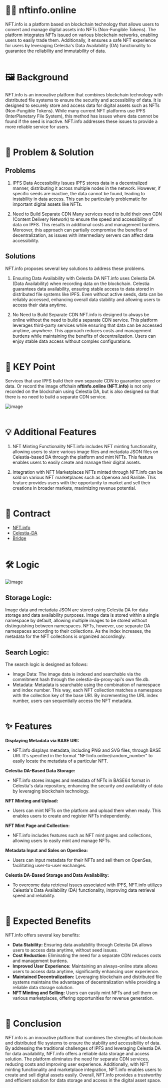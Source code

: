 # 😶‍🌫️ nftinfo.online

NFT.info is a platform based on blockchain technology that allows users to convert and manage digital assets into NFTs (Non-Fungible Tokens). The platform integrates NFTs issued on various blockchain networks, enabling users to easily trade them. Additionally, it ensures a safe NFT experience for users by leveraging Celestia's Data Availability (DA) functionality to guarantee the reliability and immutability of data.
<br></br>
# 🖼️ Background

NFT.info is an innovative platform that combines blockchain technology with distributed file systems to ensure the security and accessibility of data. It is designed to securely store and access data for digital assets such as NFTs (Non-Fungible Tokens). While many current NFT platforms use IPFS (InterPlanetary File System), this method has issues where data cannot be found if the seed is inactive. NFT.info addresses these issues to provide a more reliable service for users.
<br></br>
# 🚨 Problem & Solution

## **Problems**
1. IPFS Data Accessibility Issues
IPFS stores data in a decentralized manner, distributing it across multiple nodes in the network. However, if specific seeds are inactive, the data cannot be found, leading to instability in data access. This can be particularly problematic for important digital assets like NFTs.

2. Need to Build Separate CDN
Many services need to build their own CDN (Content Delivery Network) to ensure the speed and accessibility of data on IPFS. This results in additional costs and management burdens. Moreover, this approach can partially compromise the benefits of decentralization, as issues with intermediary servers can affect data accessibility.

## **Solutions**
NFT.info proposes several key solutions to address these problems.

1. Ensuring Data Availability with Celestia DA
NFT.info uses Celestia DA (Data Availability) when recording data on the blockchain. Celestia guarantees data availability, ensuring stable access to data stored in distributed file systems like IPFS. Even without active seeds, data can be reliably accessed, enhancing overall data stability and allowing users to access their data anytime.

2. No Need to Build Separate CDN
NFT.info is designed to always be online without the need to build a separate CDN service. This platform leverages third-party services while ensuring that data can be accessed anytime, anywhere. This approach reduces costs and management burdens while maintaining the benefits of decentralization. Users can enjoy stable data access without complex configurations.
<br></br>
# 📌 KEY Point

Services that use IPFS build their own separate CDN to guarantee speed or data. Or record the image offchain
**nftinfo.online (NFT.info)** is not only recorded on the blockchain using Celestia DA, but is also designed so that there is no need to build a separate CDN service.

![image](https://github.com/hackathemy/nftinfo/assets/144579614/64cfdc07-1ee5-4507-a303-d6e290e0e136)
<br></br>
# 💡 Additional Features
1. NFT Minting Functionality
NFT.info includes NFT minting functionality, allowing users to store various image files and metadata JSON files on Celestia-based DA through the platform and mint NFTs. This feature enables users to easily create and manage their digital assets.

2. Integration with NFT Marketplaces
NFTs minted through NFT.info can be sold on various NFT marketplaces such as Opensea and Rarible. This feature provides users with the opportunity to market and sell their creations in broader markets, maximizing revenue potential.
<br></br>
# 📜 Contract
- [NFT.info](https://github.com/hackathemy/nftinfo)
- [Celestia-DA](https://github.com/hackathemy/celestia-da-proxy-api)
- [Bridge](https://github.com/hackathemy/hyperlane)
<br></br>
# 🛠️ Logic
![image](https://github.com/hackathemy/nftinfo/assets/144579614/7fac9f98-8409-4620-9e42-4f330c637ace)

## Storage Logic:

Image data and metadata JSON are stored using Celestia DA for data storage and data availability purposes.
Image data is stored within a single namespace by default, allowing multiple images to be stored without distinguishing between namespaces.
NFTs, however, use separate DA namespaces according to their collections. As the index increases, the metadata for the NFT collections is organized accordingly.

## Search Logic:

The search logic is designed as follows:
 - Image Data: The image data is indexed and searchable via the commitment hash through the celestia-da-proxy-api's own file.db.
 - Metadata: Metadata is searchable using the combination of namespace and index number.
This way, each NFT collection matches a namespace with the collection key of the base URI. By incrementing the URL index number, users can sequentially access the NFT metadata.
<br></br>
# ✨ Features

**Displaying Metadata via BASE URI:**
- NFT.info displays metadata, including PNG and SVG files, through BASE URI. It's specified in the format "NFTinfo.online/random_number" to easily locate the metadata of a particular NFT.

**Celestia DA-Based Data Storage:**
- NFT.info stores images and metadata of NFTs in BASE64 format in Celestia's data repository, enhancing the security and availability of data by leveraging blockchain technology.

**NFT Minting and Upload:**
- Users can mint NFTs on the platform and upload them when ready. This enables users to create and register NFTs independently.

**NFT Mint Page and Collection:**
- NFT.info includes features such as NFT mint pages and collections, allowing users to easily mint and manage NFTs.

**Metadata Input and Sales on OpenSea:**
- Users can input metadata for their NFTs and sell them on OpenSea, facilitating user-to-user exchanges.

**Celestia DA-Based Storage and Data Availability:**
- To overcome data retrieval issues associated with IPFS, NFT.info utilizes Celestia's Data Availability (DA) functionality, improving data retrieval speed and reliability.
<br></br>
# 📣 Expected Benefits
NFT.info offers several key benefits:

- **Data Stability:** Ensuring data availability through Celestia DA allows users to access data anytime, without seed issues.
- **Cost Reduction:** Eliminating the need for a separate CDN reduces costs and management burdens.
- **Improved User Experience:** Maintaining an always-online state allows users to access data anytime, significantly enhancing user experience.
- **Maintained Decentralization:** Leveraging blockchain and distributed file systems maintains the advantages of decentralization while providing a reliable data storage solution.
- **NFT Minting and Selling:** Users can easily mint NFTs and sell them on various marketplaces, offering opportunities for revenue generation.
<br></br>
# 🎉 Conclusion

NFT.info is an innovative platform that combines the strengths of blockchain and distributed file systems to ensure the stability and accessibility of data. By addressing the traditional challenges of IPFS and leveraging Celestia DA for data availability, NFT.info offers a reliable data storage and access solution. The platform eliminates the need for separate CDN services, reducing costs and improving user experience. Additionally, with NFT minting functionality and marketplace integration, NFT.info enables users to create and sell digital assets easily. Overall, NFT.info provides a trustworthy and efficient solution for data storage and access in the digital asset space.
